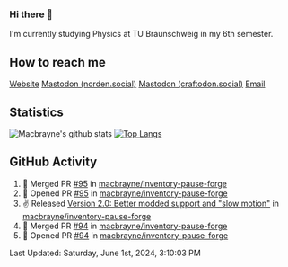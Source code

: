 ### Hi there 👋
I'm currently studying Physics at TU Braunschweig in my 6th semester.

## How to reach me
[Website](https://florentin-schleuss.de)
<a rel="me" href="https://norden.social/@florentin">Mastodon (norden.social)</a>
<a rel="me" href="https://craftodon.social/@frodolon">Mastodon (craftodon.social)</a>
[Email](mailto:hello@macbrayne.de)

## Statistics
![Macbrayne's github stats](https://github-readme-stats.vercel.app/api?username=macbrayne&count_private=true&show_icons=true&hide_rank=true&custom_title=macbrayne's%20GitHub%20Stats)
[![Top Langs](https://github-readme-stats.vercel.app/api/top-langs/?username=macbrayne&exclude_repo=liftron&layout=compact)](https://github.com/anuraghazra/github-readme-stats)
## GitHub Activity

<!--RECENT_ACTIVITY:start-->
1. 🎉 Merged PR [#95](https://github.com/macbrayne/inventory-pause-forge/pull/95) in [macbrayne/inventory-pause-forge](https://github.com/macbrayne/inventory-pause-forge)
2. 💪 Opened PR [#95](https://github.com/macbrayne/inventory-pause-forge/pull/95) in [macbrayne/inventory-pause-forge](https://github.com/macbrayne/inventory-pause-forge)
3. ✌️ Released [Version 2.0: Better modded support and "slow motion"](https://github.com/macbrayne/inventory-pause-forge/releases/tag/v2.0.0) in [macbrayne/inventory-pause-forge](https://github.com/macbrayne/inventory-pause-forge)
4. 🎉 Merged PR [#94](https://github.com/macbrayne/inventory-pause-forge/pull/94) in [macbrayne/inventory-pause-forge](https://github.com/macbrayne/inventory-pause-forge)
5. 💪 Opened PR [#94](https://github.com/macbrayne/inventory-pause-forge/pull/94) in [macbrayne/inventory-pause-forge](https://github.com/macbrayne/inventory-pause-forge)
<!--RECENT_ACTIVITY:end-->

<!--RECENT_ACTIVITY:last_update-->
Last Updated: Saturday, June 1st, 2024, 3:10:03 PM
<!--RECENT_ACTIVITY:last_update_end-->


<!--
**macbrayne/macbrayne** is a ✨ _special_ ✨ repository because its `README.md` (this file) appears on your GitHub profile.

Here are some ideas to get you started:

- 🔭 I’m currently working on ...
- 🌱 I’m currently learning ...
- 👯 I’m looking to collaborate on ...
- 🤔 I’m looking for help with ...
- 💬 Ask me about ...
- 📫 How to reach me: ...
- 😄 Pronouns: ...
- ⚡ Fun fact: ...
-->
